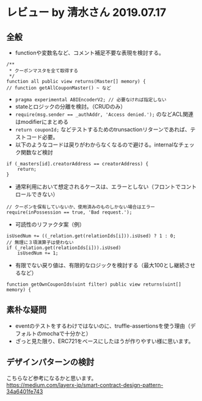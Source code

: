 # レビュー by 清水さん 2019.07.17

## 全般

* functionや変数名など、コメント補足不要な表現を検討する。

```sol
/**
 * クーポンマスタを全て取得する
 */
function all public view returns(Master[] memory) {
// function getAllCouponMaster() ~ など
```

* `pragma experimental ABIEncoderV2; // 必要なければ指定しない` 
* stateとロジックの分離を検討。（CRUDのみ）
* `require(msg.sender == _authAddr, 'Access denied.');` のなどACL関連はmodifierにまとめる
* `return couponId;` などテストするためのtrunsactionリターンであれば、テストコード必要。
* 以下のようなコードは戻りがわからなくなるので避ける。internalなチェック関数など検討

```sol
if (_masters[id].creatorAddress == creatorAddress) {
    return;
}
```

* 通常利用において想定されるケースは、エラーとしない（フロントでコントロールできない）

```sol
// クーポンを保有していないか、使用済みのものしかない場合はエラー
require(inPossession == true, 'Bad request.');
```

* 可読性のリファクタ案（例）

```sol
isUsedNum += ((_relation.get(relationIds[i])).isUsed) ? 1 : 0;
// 無理に３項演算子は使わない
if (_relation.get(relationIds[i])).isUsed)
    isUsedNum += 1;
```

* 有限でない戻り値は、有限的なロジックを検討する（最大100とし継続させるなど）

```sol
function getOwnCouponIds(uint filter) public view returns(uint[] memory) {
```

## 素朴な疑問
* eventのテストをするわけではないのに、truffle-assertionsを使う理由（デフォルトのmochaで十分かと）  
* ざっと見た限り、ERC721をベースにしたほうが作りやすい様に思います。

## デザインパターンの検討
こちらなど参考になるかと思います。  
https://medium.com/layerx-jp/smart-contract-design-pattern-34a6401fe743